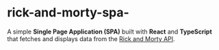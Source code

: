 # rick-and-morty-spa-
A simple **Single Page Application (SPA)** built with **React** and **TypeScript** that fetches and displays data from the [Rick and Morty API](https://rickandmortyapi.com).
